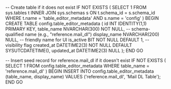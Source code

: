 -- Create table if it does not exist
IF NOT EXISTS (
    SELECT 1
    FROM sys.tables t
    INNER JOIN sys.schemas s ON t.schema_id = s.schema_id
    WHERE t.name = 'table_editor_metadata'
      AND s.name = 'config'
)
BEGIN
    CREATE TABLE config.table_editor_metadata
    (
        id INT IDENTITY(1,1) PRIMARY KEY,
        table_name NVARCHAR(300) NOT NULL,   -- schema-qualified name (e.g., "reference.mail_dl")
        display_name NVARCHAR(200) NULL,     -- friendly name for UI
        is_active BIT NOT NULL DEFAULT 1,    -- visibility flag
        created_at DATETIME2(3) NOT NULL DEFAULT SYSUTCDATETIME(),
        updated_at DATETIME2(3) NULL
    );
END
GO

-- Insert seed record for reference.mail_dl if it doesn't exist
IF NOT EXISTS (
    SELECT 1 
    FROM config.table_editor_metadata
    WHERE table_name = 'reference.mail_dl'
)
BEGIN
    INSERT INTO config.table_editor_metadata (table_name, display_name)
    VALUES ('reference.mail_dl', 'Mail DL Table');
END
GO